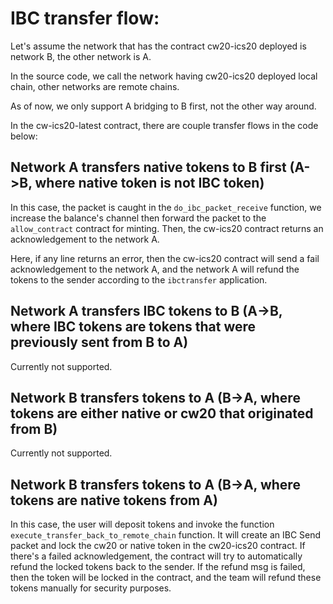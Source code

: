 # IBC transfer flow:

Let's assume the network that has the contract cw20-ics20 deployed is network B, the other network is A.

In the source code, we call the network having cw20-ics20 deployed local chain, other networks are remote chains.

As of now, we only support A bridging to B first, not the other way around.

In the cw-ics20-latest contract, there are couple transfer flows in the code below:

## Network A transfers native tokens to B first (A->B, where native token is not IBC token)

In this case, the packet is caught in the `do_ibc_packet_receive` function, we increase the balance's channel then forward the packet to the `allow_contract` contract for minting. Then, the cw-ics20 contract returns an acknowledgement to the network A.

Here, if any line returns an error, then the cw-ics20 contract will send a fail acknowledgement to the network A, and the network A will refund the tokens to the sender according to the `ibctransfer` application.

## Network A transfers IBC tokens to B (A->B, where IBC tokens are tokens that were previously sent from B to A)

Currently not supported.

## Network B transfers tokens to A (B->A, where tokens are either native or cw20 that originated from B)

Currently not supported.

## Network B transfers tokens to A (B->A, where tokens are native tokens from A)

In this case, the user will deposit tokens and invoke the function `execute_transfer_back_to_remote_chain` function. It will create an IBC Send packet and lock the cw20 or native token in the cw20-ics20 contract. If there's a failed acknowledgement, the contract will try to automatically refund the locked tokens back to the sender. If the refund msg is failed, then the token will be locked in the contract, and the team will refund these tokens manually for security purposes.
